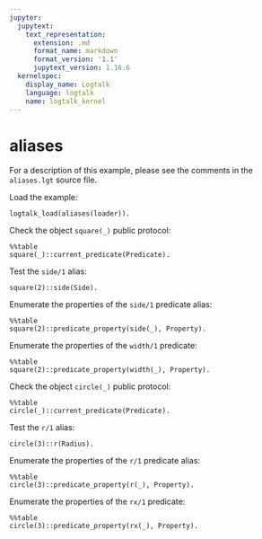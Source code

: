 ```yaml
---
jupyter:
  jupytext:
    text_representation:
      extension: .md
      format_name: markdown
      format_version: '1.1'
      jupytext_version: 1.16.6
  kernelspec:
    display_name: Logtalk
    language: logtalk
    name: logtalk_kernel
---
```


<!--
________________________________________________________________________

This file is part of Logtalk <https://logtalk.org/>  
SPDX-FileCopyrightText: 1998-2025 Paulo Moura <pmoura@logtalk.org>  
SPDX-License-Identifier: Apache-2.0

Licensed under the Apache License, Version 2.0 (the "License");
you may not use this file except in compliance with the License.
You may obtain a copy of the License at

    http://www.apache.org/licenses/LICENSE-2.0

Unless required by applicable law or agreed to in writing, software
distributed under the License is distributed on an "AS IS" BASIS,
WITHOUT WARRANTIES OR CONDITIONS OF ANY KIND, either express or implied.
See the License for the specific language governing permissions and
limitations under the License.
________________________________________________________________________
-->

# aliases

For a description of this example, please see the comments in the
`aliases.lgt` source file.

Load the example:

```logtalk
logtalk_load(aliases(loader)).
```

Check the object `square(_)` public protocol:

```logtalk
%%table
square(_)::current_predicate(Predicate).
```

<!--
Predicate = side/1 ;
Predicate = width/1 ;
Predicate = height/1 ;
Predicate = area/1 ;
false.
-->

Test the `side/1` alias:

```logtalk
square(2)::side(Side).
```

<!--
Side = 2.
-->

Enumerate the properties of the `side/1` predicate alias:

```logtalk
%%table
square(2)::predicate_property(side(_), Property).
```

<!--
Property = alias_of(width(_56130)) ;
Property = alias_declared_in(square(2)) ;
Property = alias_declared_in(square(2), 52) ;
Property = logtalk ;
Property = scope(public) ;
Property =  (public) ;
Property = static ;
Property = declared_in(rectangle(_56350, _56352)) ;
Property = declared_in(rectangle(_56350, _56352), 32) ;
Property = defined_in(rectangle(_63112, _63112)) ;
Property = defined_in(rectangle(_63942, _63942), 36) ;
Property = number_of_clauses(1) ;
Property = number_of_rules(0).
-->

Enumerate the properties of the `width/1` predicate:

```logtalk
%%table
square(2)::predicate_property(width(_), Property).
```

<!--
Property = logtalk ;
Property = scope(public) ;
Property =  (public) ;
Property = static ;
Property = declared_in(rectangle(_3434, _3436)) ;
Property = declared_in(rectangle(_3434, _3436), 32) ;
Property = defined_in(rectangle(_7916, _7916)) ;
Property = defined_in(rectangle(_8742, _8742), 36) ;
Property = number_of_clauses(1) ;
Property = number_of_rules(0).
-->

Check the object `circle(_)` public protocol:

```logtalk
%%table
circle(_)::current_predicate(Predicate).
```

<!--
Predicate = r/1 ;
Predicate = rx/1 ;
Predicate = ry/1 ;
Predicate = area/1 ;
false.
-->

Test the `r/1` alias:

```logtalk
circle(3)::r(Radius).
```

<!--
Radius = 3.
-->

Enumerate the properties of the `r/1` predicate alias:

```logtalk
%%table
circle(3)::predicate_property(r(_), Property).
```

<!--
Property = alias_of(rx(_33998)) ;
Property = alias_declared_in(circle(3)) ;
Property = alias_declared_in(circle(3), 89) ;
Property = logtalk ;
Property = scope(public) ;
Property =  (public) ;
Property = static ;
Property = declared_in(ellipse(_34218, _34220)) ;
Property = declared_in(ellipse(_34218, _34220), 69) ;
Property = defined_in(ellipse(_40980, _40980)) ;
Property = defined_in(ellipse(_41810, _41810), 73) ;
Property = number_of_clauses(1) ;
Property = number_of_rules(0).
-->

Enumerate the properties of the `rx/1` predicate:

```logtalk
%%table
circle(3)::predicate_property(rx(_), Property).
```

<!--
Property = logtalk ;
Property = scope(public) ;
Property =  (public) ;
Property = static ;
Property = declared_in(ellipse(_46416, _46418)) ;
Property = declared_in(ellipse(_46416, _46418), 69) ;
Property = defined_in(ellipse(_50898, _50898)) ;
Property = defined_in(ellipse(_51724, _51724), 73) ;
Property = number_of_clauses(1) ;
Property = number_of_rules(0).
-->
